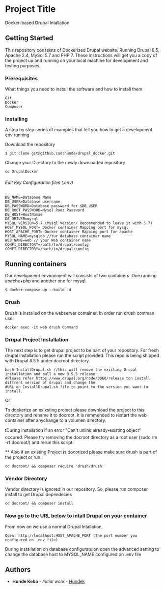 # Project Title

Docker-based Drupal Intallation 

## Getting Started

This repository conssists of Dockerized  Drupal website. Running Drupal 8.5, Apache 2.4, MySql 5.7 and PHP 7. 
These instructions will get you a copy of the project up and running on your local machine for development and testing purposes. 

### Prerequisites

What things you need to install the software and how to install them

```
Git 
Docker 
Composer
```

### Installing

A step by step series of examples that tell you how to get a development env running

Download the repository

```
$ git clone git@github.com:hunde/drupal_docker.git 
```

Change your Directory to the newly downloaded repository

```
cd DrupalDocker
```
###### Edit Key Configuration files (.env)

```
DB_NAME=Database Name
DB_USER=Database username
DB_PASSWORD=Database password for $DB_USER
DB_ROOT_PASSWORD=Mysql Root Password
DB_HOST=HostNamae 
DB_DRIVER=mysql
MYSQL_VERSION=5.7 (Mysql Version/ Recommended to leave it with 5.7)
HOST_MYSQL_PORT= Docker container Mapping port for mysql
HOST_APACHE_PORT= Docker container Mapping port for apache
MYSQL_NAME=mysqldb //Yur database container name
WEB_NAME=web // your Web container name 
CONFI_DIRECTORY=/path/to/drupal/config
CONFI_DIRECTORY=/path/to/drupal/config
```


## Running containers

Our development environment will consists of two containers. One running apache+php and another one for mysql. 

```
$ docker-compose up --build -d
```

### Drush

Drush is installed on the webserver container. In order run drush comman use:

```
docker exec -it web drush Command 
```

### Drupal Project Installation 

The next step is to get drupal project to be part of your repository. For fresh drupal installation please run the script provided. This repo is being shipped with Drupal 8.5.5 under docroot directory. 

```
bash InstallDrupal.sh //this will remove the existing Drupal installation and pull a new 8.5.5 release 
#Please refer https://www.drupal.org/node/3060/release ton install diffrent version of drupal and change the 
#URL on InstallDrupal.sh file to point to the version you want to install.
```
Or 

To dockerize an exixsting project please download the project to this directory and rename it to docroot. 
It is remmended to restart the web container after anychange to a volumen directory. 

❗During installation if an error "Can't unlink already-existing object" occured. Please try removing the docroot directory as a root user (sudo rm -rf docroot/) and rerun this script.  

 ** Also if an existing Project is docorized please make sure drush is part of the project or run :

```
cd docroot/ && composer require 'drush/drush'
```
### Vendor Directory 

Vendor directory is ignored in our repository. So, please run composer install to get Drupal dependecies


```
cd docroot/ && composer install 
```


### Now go to the URL below to intall Drupal on your container


From now on we use a normal Drupal Intallation, 

```
Open: http://localhost:HOST_APACHE_PORT (The port number you configured on .env file)
```

During installation on database configuratuion open the advanced setting to change the database host to MYSQL_NAME configured on .env file 


## Authors

* **Hunde Keba** - *Initial work* - [Hundek](https://github.com/hunde)



